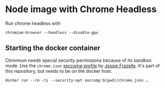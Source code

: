 # Node image with Chrome Headless

Run chrome headless with

```
chromium-browser --headless --disable-gpu
```

## Starting the docker container

Chromium needs special security permissions because of its sandbox mode. Use the
`chrome.json` [seccomp profile](https://github.com/jessfraz/dotfiles/blob/master/etc/docker/seccomp/chrome.json) by [Jessie Frazelle](https://github.com/jessfraz). It's part of this
repository, but needs to be on the docker host.

```
docker run --rm -ti --security-opt seccomp:$(pwd)/chrome.json …
```
